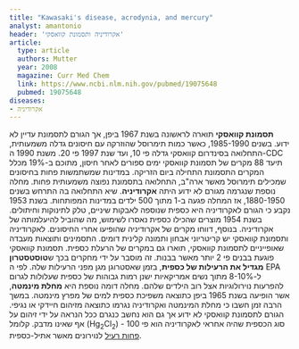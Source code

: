 ```yaml
---
title: "Kawasaki's disease, acrodynia, and mercury"
analyst: amantonio
header: 'אקרודיניה ותסמונת קוואסקי'
article:
  type: article
  authors: Mutter
  year: 2008
  magazine: Curr Med Chem
  link: https://www.ncbi.nlm.nih.gov/pubmed/19075648
  pubmed: 19075648
diseases:
- אקרודיניה
---
```


**תסמונת קוואסקי** תוארה לראשונה בשנת 1967 ביפן, אך הגורם לתסמונת עדיין לא ידוע. בשנים 1985-1990, כאשר כמות תימרוסל שהוזרקה עם חיסונים גדלה משמעותית, התחלואה בסינדרום קוואסקי גדלה פי 10, ועד שנת 1997 פי 20. משנת 1990 ה-CDC תיעד 88 מקרים של תסמונת קוואסקי ימים ספורים לאחר חיסון, מתוכם ב-19% מכלל המקרים התסמונת התחילה ביום הזריקה. במדינות שמשתמשות פחות בחיסונים שמכילים תימרוסל מאשר ארה"ב, התחלואה בתסמונת נפוצה משמעותית פחות.
מחלה נוספת שנגרמה מגורם לא ידוע היתה **אקרודיניה**. שיא התחלואה בה התרחש בשנים 1880-1950, אז המחלה פגעה ב-1 מתוך 500 ילדים במדינות המפותחות. בשנת 1953 נקבע כי הגורם לאקרודיניה היא כספית שנוספה לאבקות שיניים, טלק לתינוקות וחיתולים. בשנת 1954 מוצרים שהכילו כספית נאסרו לשימוש, מה שהוביל להיעלמותה של אקרודיניה. בנוסף, דווחו מקרים של אקרודיניה שהופיעו אחרי החיסונים.
לאקרודיניה ותסמונת קוואסקי יש קריטריוני אבחון ותמונה קלינית דומים. התסמינים ותוצאות מעבדה שאופייניים לתסמונת קוואסקי, תוארו גם במקרים של הרעלת כספית. תסמונת קוואסקי פוגעת בבנים פי 2 יותר מאשר בבנות. זה מוסבר על ידי מחקרים בכך ש**טוסטסטרון מגדיל את הרעילות של כספית**, בזמן שאסטרוגן מגן מפני הרעילות שלה.
לפי ה EPA ל-8-10% מתוך נשים אמריקאיות ישנן רמות גבוהות של כספית שעלולות לגרום להפרעות נוירולוגיות אצל רוב הילדים שלהם.
מחלה דומה נוספת היא **מחלת מינמטה**, אשר הופיעה בשנת 1965 ביפן כתוצאה משפיכת כספית למים של מפרץ מינמטה. במשך הרבה זמן חשבו כי מחלת המינמטה ואקרודיניה נגרמו כתוצאה מזיהום חיידקי או נגיפי. הגורם לתסמונת קוואסקי לא ידוע אך גם הוא נחשב כנגרם ככל הנראה על ידי זיהום על אף שאינו מדבק.
קלומל (Hg<sub>2</sub>Cl<sub>2</sub>) - סוג הכספית שהיה אחראי לאקרודיניה הוא פי 100 [פחות רעיל](https://www.ncbi.nlm.nih.gov/pubmed/16264412) לנוירונים מאשר אתיל-כספית.
